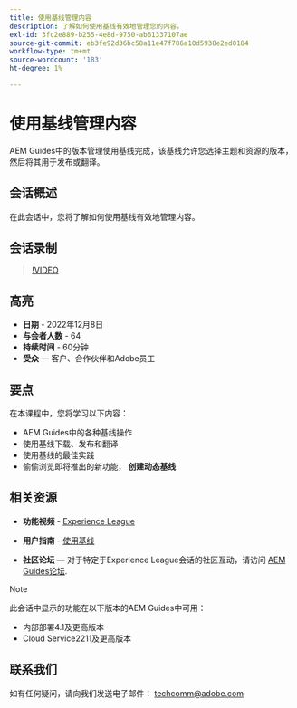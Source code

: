 ```yaml
---
title: 使用基线管理内容
description: 了解如何使用基线有效地管理您的内容。
exl-id: 3fc2e889-b255-4e8d-9750-ab61337107ae
source-git-commit: eb3fe92d36bc58a11e47f786a10d5938e2ed0184
workflow-type: tm+mt
source-wordcount: '183'
ht-degree: 1%

---
```


# 使用基线管理内容

AEM Guides中的版本管理使用基线完成，该基线允许您选择主题和资源的版本，然后将其用于发布或翻译。

## 会话概述

在此会话中，您将了解如何使用基线有效地管理内容。

## 会话录制

>[!VIDEO](https://video.tv.adobe.com/v/3414172/version-management-release-management-baseline?quality=12&learn=on)

## 高亮

- **日期** - 2022年12月8日
- **与会者人数** - 64
- **持续时间** - 60分钟
- **受众**  — 客户、合作伙伴和Adobe员工

## 要点

在本课程中，您将学习以下内容：
- AEM Guides中的各种基线操作
- 使用基线下载、发布和翻译
- 使用基线的最佳实践
- 偷偷浏览即将推出的新功能， **创建动态基线**

## 相关资源

- **功能视频** -  [Experience League](https://experienceleague.adobe.com/docs/experience-manager-guides-learn/videos/advanced-user-guide/overview.html?lang=en)

- **用户指南** - [使用基线](https://help.adobe.com/en_US/xml-documentation-for-adobe-experience-manager/index.html#t=DXML-master-map%2Fgenerate-output-use-baseline-for-publishing.html)

- **社区论坛**  — 对于特定于Experience League会话的社区互动，请访问 [AEM Guides论坛](https://experienceleaguecommunities.adobe.com/t5/experience-manager-guides/bd-p/xml-documentation-discussions).

>[!NOTE]
>
>此会话中显示的功能在以下版本的AEM Guides中可用：
> - 内部部署4.1及更高版本
> - Cloud Service2211及更高版本

## 联系我们

如有任何疑问，请向我们发送电子邮件： <techcomm@adobe.com>
